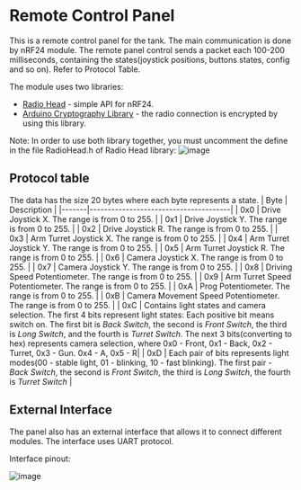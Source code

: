 # Remote Control Panel

This is a remote control panel for the tank. The main communication is done by nRF24 module. The remote panel control sends a packet each 100-200 milliseconds, containing the states(joystick positions, buttons states, config and so on). Refer to Protocol Table.

The module uses two libraries:
* [Radio Head](https://www.airspayce.com/mikem/arduino/RadioHead/index.html) - simple API for nRF24.
* [Arduino Cryptography Library](https://rweather.github.io/arduinolibs/index.html) - the radio connection is encrypted by using this library.

Note: In order to use both library together, you must uncomment the define in the file RadioHead.h of Radio Head library:
![image](https://github.com/AlieksieievYurii/Tank/assets/39415360/ddc2b885-8076-42ce-9455-e1e4e8f61235)

## Protocol table
The data has the size 20 bytes where each byte represents a state.
|  Byte |  Description |
|-------|---------------------------------------|
|  0x0 |  Drive Joystick X. The range is from 0 to 255. |
|  0x1 |  Drive Joystick Y. The range is from 0 to 255. |
|  0x2 |  Drive Joystick R. The range is from 0 to 255. |
|  0x3 |  Arm Turret Joystick X. The range is from 0 to 255. |
|  0x4 |  Arm Turret Joystick Y. The range is from 0 to 255. |
|  0x5 |  Arm Turret Joystick R. The range is from 0 to 255. |
|  0x6 |  Camera Joystick X. The range is from 0 to 255. |
|  0x7 |  Camera Joystick Y. The range is from 0 to 255. |
|  0x8 |  Driving Speed Potentiometer. The range is from 0 to 255. |
|  0x9 |  Arm Turret Speed Potentiometer. The range is from 0 to 255. |
|  0xA |  Prog Potentiometer. The range is from 0 to 255. |
|  0xB |  Camera Movement Speed Potentiometer. The range is from 0 to 255. |
|  0xC |  Contains light states and camera selection. The first 4 bits represent light states: Each positive bit means switch on. The first bit is _Back Switch_, the second is _Front Switch_, the third is _Long Switch_, and the fourth is _Turret Switch_. The next 3 bits(converting to hex)  represents camera selection, where 0x0 - Front, 0x1 - Back, 0x2 - Turret, 0x3 - Gun. 0x4 - A, 0x5 - R|
|  0xD | Each pair of bits represents light modes(00 - stable light, 01 - blinking, 10 - fast blinking). The first pair - _Back Switch_, the second is _Front Switch_, the third is _Long Switch_, the fourth is _Turret Switch_ |

## External Interface
The panel also has an external interface that allows it to connect different modules. The interface uses UART protocol.

Interface pinout:

![image](https://github.com/AlieksieievYurii/Tank/assets/39415360/212ac611-3172-49ab-b9de-fa17ce52816c)


